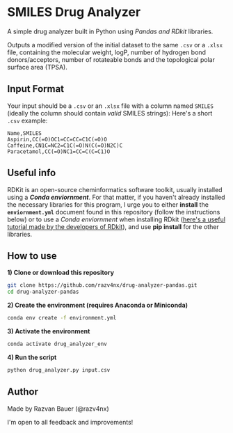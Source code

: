 # SMILES Drug Analyzer 

A simple drug analyzer built in Python using *Pandas and RDkit* libraries.

Outputs a modified version of the initial dataset to the same `.csv` or a `.xlsx` file, containing the molecular weight, logP, number of hydrogen bond donors/acceptors, number of rotateable bonds and the topological polar surface area (TPSA).



## Input Format

Your input should be a `.csv` or an `.xlsx` file with a column named `SMILES` (ideally the column should contain *valid* SMILES strings):
Here's a short `.csv` example:

```csv
Name,SMILES
Aspirin,CC(=O)OC1=CC=CC=C1C(=O)O
Caffeine,CN1C=NC2=C1C(=O)N(C(=O)N2C)C
Paracetamol,CC(=O)NC1=CC=C(C=C1)O
```


## Useful info

RDKit is an open-source cheminformatics software toolkit, usually installed using a ***Conda enviornment***. For that matter, if you haven't already installed the necessary libraries for this program, I urge you to either **install** the **`enviornment.yml`** document found in this repository (follow the instructions below) or to use a *Conda enviornment* when installing RDkit ([here's a useful tutorial made by the developers of RDkit](https://www.rdkit.org/docs/Install.html)), and use **pip install** for the other libraries.


## How to use

**1) Clone or download this repository**
   
```bash
git clone https://github.com/razv4nx/drug-analyzer-pandas.git
cd drug-analyzer-pandas
```


**2) Create the environment (requires Anaconda or Miniconda)**
   
```bash
conda env create -f environment.yml
```

 
**3)  Activate the environment**

```bash
conda activate drug_analyzer_env
```


**4) Run the script**

```bash
python drug_analyzer.py input.csv
```

## Author
Made by Razvan Bauer (@razv4nx)

I'm open to all feedback and improvements!


